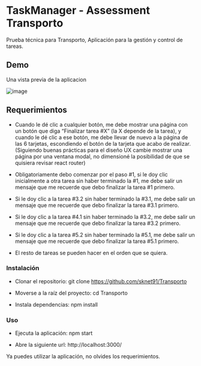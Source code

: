 # TaskManager - Assessment Transporto

Prueba técnica para Transporto, Aplicación para la gestión y control de tareas.

## Demo

Una vista previa de la aplicacion

![image](https://github.com/sknet91/Transporto/assets/11862310/44afbca8-4fd8-4824-9ae4-8219ff3cb806)

## Requerimientos

- Cuando le dé clic a cualquier botón, me debe mostrar una página con un botón que diga “Finalizar tarea #X” (la X depende de la tarea), y cuando le dé clic a ese botón, me debe llevar de nuevo a la página de las 6 tarjetas, escondiendo el botón de la tarjeta que acabo de realizar. (Siguiendo buenas prácticas para el diseño UX cambie mostrar una página por una ventana modal, no dimensioné la posibilidad de que se quisiera revisar react router)

- Obligatoriamente debo comenzar por el paso #1, si le doy clic inicialmente a otra tarea sin haber terminado la #1, me debe salir un mensaje que me recuerde que debo finalizar la tarea #1 primero.

- Si le doy clic a la tarea #3.2 sin haber terminado la #3.1, me debe salir un mensaje que me recuerde que debo finalizar la tarea #3.1 primero.

- Si le doy clic a la tarea #4.1 sin haber terminado la #3.2, me debe salir un mensaje que me recuerde que debo finalizar la tarea #3.2 primero.

- Si le doy clic a la tarea #5.2 sin haber terminado la #5.1, me debe salir un mensaje que me recuerde que debo finalizar la tarea #5.1 primero.

- El resto de tareas se pueden hacer en el orden que se quiera.

### Instalación

- Clonar el repositorio:    git clone https://github.com/sknet91/Transporto

- Moverse a la raíz del proyecto:    cd Transporto

- Instala dependencias:    npm install

### Uso

- Ejecuta la aplicación:    npm start

- Abre la siguiente url:    http://localhost:3000/

Ya puedes utilizar la aplicación, no olvides los requerimientos.
